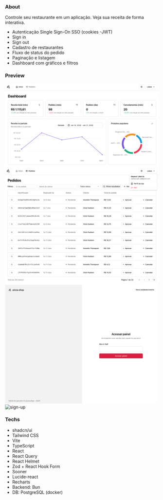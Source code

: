 ### About
Controle seu restaurante em um aplicação. Veja sua receita de forma interativa.

- Autenticação Single Sign-On SSO (cookies -JWT)
- Sign in
- Sign out
- Cadastro de restaurantes
- Fluxo de status do pedido
- Paginação e listagem
- Dashboard com gráficos e filtros

### Preview
![dashboard](/src/assets/dashboard.png) 
![orders](/src/assets/preview-orders.png)
![sign-in](/src/assets/sing-in.png)
![sign-up](/src/assets/sign-up)

### Techs
- shadcn/ui 
- Tailwind CSS
- Vite
- TypeScript
- React
- React Query
- React Helmet 
- Zod + React Hook Form
- Sooner
- Lucide-react
- Recharts
- Backend: Bun
- DB: PostgreSQL (docker)